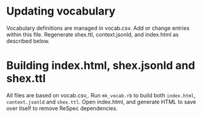 # Updating vocabulary

Vocabulary definitions are managed in vocab.csv. Add or change entries within this file. Regenerate shex.ttl, context.jsonld, and index.html as described below.

# Building index.html, shex.jsonld and shex.ttl

All files are based on vocab.csv,. Run `mk_vocab.rb` to build both `index.html`, `context.jsonld` and `shex.ttl`. Open index.html, and generate HTML to save over itself to remove ReSpec dependencies.
